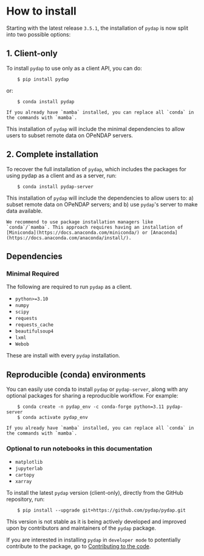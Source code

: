 # How to install

Starting with the latest release `3.5.1`, the installation of `pydap` is now split into two possible options:

## 1. Client-only
To install `pydap` to use only as a client API, you can do:

```shell
    $ pip install pydap
```
or:

```shell
    $ conda install pydap
```

```{note}
If you already have `mamba` installed, you can replace all `conda` in the commands with `mamba`.
```
This installation of `pydap` will include the minimal dependencies to allow users to subset remote data on OPeNDAP servers.

## 2. Complete installation
To recover the full installation of `pydap`, which includes the packages for using pydap as a client and as a server, run:

```shell
    $ conda install pydap-server
```

This installation of `pydap` will include the dependencies to allow users to: a) subset remote data on OPeNDAP servers; and b) use `pydap`'s server to make data available.

```{note}
We recommend to use package installation managers like `conda`/`mamba`. This approach requires having an installation of [Miniconda](https://docs.anaconda.com/miniconda/) or [Anaconda](https://docs.anaconda.com/anaconda/install/).
```

## Dependencies
### Minimal Required
The following are required to run `pydap` as a client.

- `python>=3.10`
- `numpy`
- `scipy`
- `requests`
- `requests_cache`
- `beautifulsoup4`
- `lxml`
- `Webob`

These are install with every `pydap` installation.

## Reproducible (conda) environments

You can easily use conda to install `pydap` or `pydap-server`, along with any optional packages for sharing a reproducible workflow. For example:

```shell
    $ conda create -n pydap_env -c conda-forge python=3.11 pydap-server
    $ conda activate pydap_env
```

```{note}
If you already have `mamba` installed, you can replace all `conda` in the commands with `mamba`.
```

### Optional to run notebooks in this documentation
- `matplotlib`
- `jupyterlab`
- `cartopy`
- `xarray`

To install the latest `pydap` version (client-only), directly from the GitHub repository, run:

```shell
    $ pip install --upgrade git+https://github.com/pydap/pydap.git
```

This version is not stable as it is being actively developed and improved upon by contributors and maintainers of the `pydap` package.

If you are interested in installing `pydap` in `developer mode` to potentially contribute to the package, go to [Contributing to the code](contribute/contr_cod.md).
